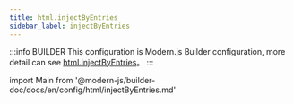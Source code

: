 ```yaml
---
title: html.injectByEntries
sidebar_label: injectByEntries
---
```


:::info BUILDER
This configuration is Modern.js Builder configuration, more detail can see [html.injectByEntries](https://modernjs.dev/builder/en/api/config-html.html#html-injectbyentries)。
:::

import Main from '@modern-js/builder-doc/docs/en/config/html/injectByEntries.md'

<Main />
